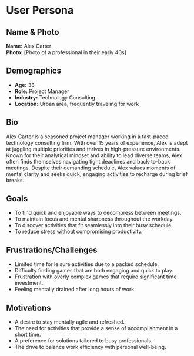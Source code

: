 # User Persona

## Name & Photo

**Name:** Alex Carter  
**Photo:** [Photo of a professional in their early 40s]

## Demographics

- **Age:** 38
- **Role:** Project Manager
- **Industry:** Technology Consulting
- **Location:** Urban area, frequently traveling for work

## Bio

Alex Carter is a seasoned project manager working in a fast-paced technology consulting firm. With over 15 years of experience, Alex is adept at juggling multiple priorities and thrives in high-pressure environments. Known for their analytical mindset and ability to lead diverse teams, Alex often finds themselves navigating tight deadlines and back-to-back meetings. Despite their demanding schedule, Alex values moments of mental clarity and seeks quick, engaging activities to recharge during brief breaks.

## Goals

- To find quick and enjoyable ways to decompress between meetings.
- To maintain focus and mental sharpness throughout the workday.
- To discover activities that fit seamlessly into their busy schedule.
- To reduce stress without compromising productivity.

## Frustrations/Challenges

- Limited time for leisure activities due to a packed schedule.
- Difficulty finding games that are both engaging and quick to play.
- Frustration with overly complex games that require significant time investment.
- Feeling mentally drained after long hours of work.

## Motivations

- A desire to stay mentally agile and refreshed.
- The need for activities that provide a sense of accomplishment in a short time.
- A preference for solutions tailored to busy professionals.
- The drive to balance work efficiency with personal well-being.
